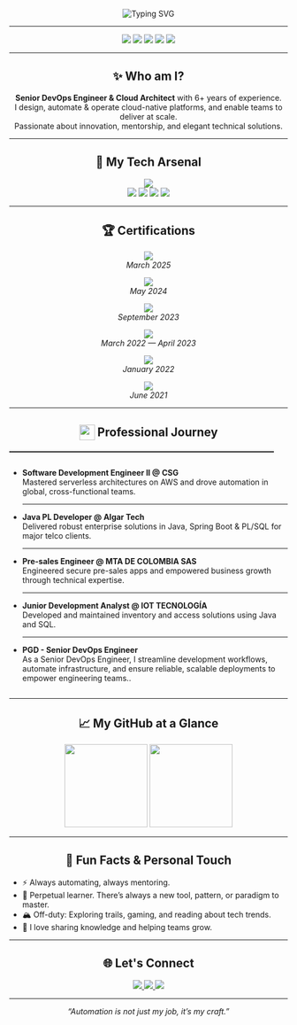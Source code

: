 <p align="center">
  <img src="https://readme-typing-svg.demolab.com?font=Fira+Code&size=36&duration=3000&pause=800&color=36B6F2&center=true&vCenter=true&width=800&lines=Hi%2C+I'm+Mario+Segura;+Architect+%7C+Senior+Developer;Let%E2%80%99s+Automate+the+Future!" alt="Typing SVG">
</p>

---

<div align="center">
  <img src="https://img.shields.io/badge/DevOps-Expert-36B6F2?style=for-the-badge&logo=azuredevops"/>
  <img src="https://img.shields.io/badge/Cloud%20Architect-AWS%2FAzure-232F3E?style=for-the-badge&logo=amazonaws"/>
  <img src="https://img.shields.io/badge/Senior%20Developer-Python%20%7C%20Bash-3572A5?style=for-the-badge&logo=python"/>
  <img src="https://img.shields.io/badge/Agile%20Coach-Scrum-green?style=for-the-badge&logo=scrumalliance"/>
  <img src="https://img.shields.io/badge/Lifelong%20Learner-Never%20Stop-yellow?style=for-the-badge&logo=github"/>
</div>

---

<h2 align="center">✨ Who am I?</h2>

<p align="center">
  <b>Senior DevOps Engineer & Cloud Architect</b> with 6+ years of experience.<br>
  I design, automate & operate cloud-native platforms, and enable teams to deliver at scale.<br>
  Passionate about innovation, mentorship, and elegant technical solutions.<br>
</p>

---

<h2 align="center">🚀 My Tech Arsenal</h2>

<p align="center">
  <img src="https://skillicons.dev/icons?i=azure,aws,gcp,kubernetes,docker,terraform,ansible,jenkins,githubactions,gitlab,linux,bash,python,powershell,groovy" /><br>
  <img src="https://img.shields.io/badge/IaC-Terraform%20%7C%20Ansible-7B42BC?style=flat-square&logo=terraform"/>
  <img src="https://img.shields.io/badge/Scripting-Bash%20%7C%20Python%20%7C%20PowerShell-3572A5?style=flat-square&logo=gnu-bash"/>
  <img src="https://img.shields.io/badge/CI%2FCD-GitHub%20Actions%20%7C%20GitLab%20CI%20%7C%20Jenkins-35C2E2?style=flat-square&logo=githubactions"/>
  <img src="https://img.shields.io/badge/Observability-Grafana%20%7C%20Prometheus-F46800?style=flat-square&logo=grafana"/>
</p>

---

<h2 align="center">🏆 Certifications</h2>
<p align="center">
  <a href="https://learn.microsoft.com/en-us/users/mariosegura-1426/credentials/899e5c047f6c1b6" target="_blank">
    <img src="https://img.shields.io/badge/Microsoft%20Certified-Azure%20Fundamentals-36B6F2?style=flat-square&logo=microsoftazure"/><br>
  </a>
  <span><i>March 2025</i></span>
</p>
<p align="center">
  <a href="https://www.credly.com/badges/3bca51a6-a193-4752-bc47-5f7526199ec2/linked_in?t=sd4lr6" target="_blank">
    <img src="https://img.shields.io/badge/HashiCorp%20Certified-Terraform%20Associate%202024-7B42BC?style=flat-square&logo=terraform"/><br> 
  </a>
  <span><i>May 2024</i></span>
</p>
<p align="center">
  <a href="https://www.credly.com/badges/7e3af5b9-7c23-4886-991f-e00eb35ee173" target="_blank">
    <img src="https://img.shields.io/badge/AWS%20Certified-Cloud%20Practitioner-232F3E?style=flat-square&logo=amazonaws"/><br>
  </a>
  <span><i>September 2023</i></span>
</p>
<p align="center">
  <img src="https://img.shields.io/badge/B2%20English%20Certification-Open%20English%20Academy-2E7D32?style=flat-square&logo=bookstack"/><br>
  <span><i>March 2022 — April 2023</i></span>
</p>
<p align="center">
  <img src="https://img.shields.io/badge/Spring%20Framework%20and%20SpringBoot-Udemy-3E8EDE?style=flat-square&logo=udemy"/><br>
  <span><i>January 2022</i></span>
</p>
<p align="center">
  <img src="https://img.shields.io/badge/Scrum%20Fundamentals-Agile%20Sprint-FFC107?style=flat-square&logo=scrumalliance"/><br>
  <span><i>June 2021</i></span>
</p>

---

<h2 align="center"> <img src="https://cdn.jsdelivr.net/gh/twitter/twemoji@14.0.2/assets/72x72/1f4bc.png" width="28" style="vertical-align:middle;margin-bottom:3px"/> Professional Journey </h2>
<hr style="border-top: 1px solid #222; width: 95%;"/>

<div align="center">

<ul style="list-style: disc; text-align: left; display: inline-block;">
  <li>
    <b>Software Development Engineer II @ CSG</b><br>
    Mastered serverless architectures on AWS and drove automation in global, cross-functional teams.
  </li>
  
  ---
  
  <li>
    <b>Java PL Developer @ Algar Tech</b><br>
    Delivered robust enterprise solutions in Java, Spring Boot & PL/SQL for major telco clients.
  </li>

---
  
  <li>
    <b>Pre-sales Engineer @ MTA DE COLOMBIA SAS</b><br>
    Engineered secure pre-sales apps and empowered business growth through technical expertise.
  </li>

---
  
  <li>
    <b>Junior Development Analyst @ IOT TECNOLOGÍA</b><br>
    Developed and maintained inventory and access solutions using Java and SQL.
  </li>

---
  
  <li>
    <b>PGD - Senior DevOps Engineer</b><br>
    As a Senior DevOps Engineer, I streamline development workflows, automate infrastructure, and ensure reliable, scalable deployments to empower engineering teams..
  </li>
</ul>

</div>

---

<h2 align="center">📈 My GitHub at a Glance</h2>
<p align="center">
  <img src="https://github-readme-stats.vercel.app/api?username=MarSegu&show_icons=true&theme=tokyonight&hide_title=true&count_private=true&hide_border=true" height="150"/>
  <img src="https://github-readme-streak-stats.herokuapp.com/?user=MarSegu&theme=tokyonight&hide_border=true" height="150"/>
</p>

---

<h2 align="center">🌠 Fun Facts & Personal Touch</h2>

<ul>
  <li>⚡ Always automating, always mentoring.</li>
  <li>🌱 Perpetual learner. There’s always a new tool, pattern, or paradigm to master.</li>
  <li>🏔️ Off-duty: Exploring trails, gaming, and reading about tech trends.</li>
  <li>💬 I love sharing knowledge and helping teams grow.</li>
</ul>

---

<h2 align="center">🌐 Let's Connect</h2>
<p align="center">
  <a href="mailto:ingmarsegu@gmail.com">
    <img src="https://img.shields.io/badge/Email-Contact-0078D4?style=for-the-badge&logo=gmail&logoColor=white"/>
  </a>
  <a href="https://www.linkedin.com/in/marioseguradevops/">
    <img src="https://img.shields.io/badge/LinkedIn-Connect-blue?style=for-the-badge&logo=linkedin"/>
  </a>
  <a href="https://www.credly.com/users/mario-segura/badges">
    <img src="https://img.shields.io/badge/Credly-Badges-orange?style=for-the-badge&logo=credly"/>
  </a>
</p>

---

<p align="center"><i>“Automation is not just my job, it’s my craft.”</i></p>
